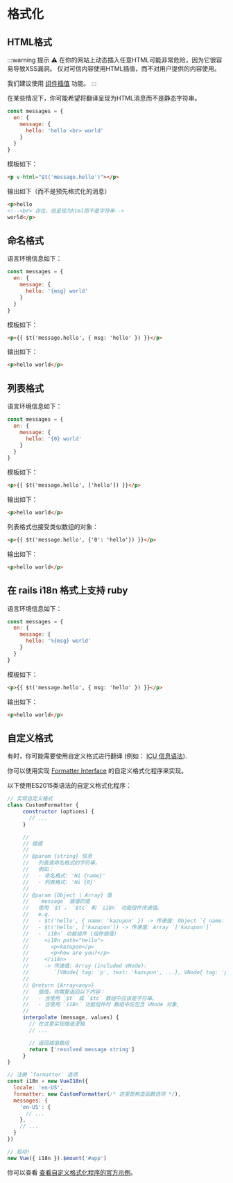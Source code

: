 # 格式化

## HTML格式

:::warning 提示
:warning: 在你的网站上动态插入任意HTML可能非常危险，因为它很容易导致XSS漏洞。 仅对可信内容使用HTML插值，而不对用户提供的内容使用。

我们建议使用 [组件插值](interpolation.md) 功能。
:::

在某些情况下，你可能希望将翻译呈现为HTML消息而不是静态字符串。


```js
const messages = {
  en: {
    message: {
      hello: 'hello <br> world'
    }
  }
}
```

模板如下：


```html
<p v-html="$t('message.hello')"></p>
```

输出如下（而不是预先格式化的消息）


```html
<p>hello
<!--<br> 存在，但呈现为html而不是字符串-->
world</p>
```

## 命名格式

语言环境信息如下：

```js
const messages = {
  en: {
    message: {
      hello: '{msg} world'
    }
  }
}
```

模板如下：

```html
<p>{{ $t('message.hello', { msg: 'hello' }) }}</p>
```

输出如下：

```html
<p>hello world</p>
```

## 列表格式

语言环境信息如下：

```js
const messages = {
  en: {
    message: {
      hello: '{0} world'
    }
  }
}
```

模板如下：

```html
<p>{{ $t('message.hello', ['hello']) }}</p>
```

输出如下：

```html
<p>hello world</p>
```

列表格式也接受类似数组的对象：


```html
<p>{{ $t('message.hello', {'0': 'hello'}) }}</p>
```

输出如下：

```html
<p>hello world</p>
```

## 在 rails i18n 格式上支持 ruby

语言环境信息如下：

```js
const messages = {
  en: {
    message: {
      hello: '%{msg} world'
    }
  }
}
```

模板如下：

```html
<p>{{ $t('message.hello', { msg: 'hello' }) }}</p>
```

输出如下：

```html
<p>hello world</p>
```

## 自定义格式

有时，你可能需要使用自定义格式进行翻译 (例如： [ICU 信息语法](http://userguide.icu-project.org/formatparse/messages)).

你可以使用实现 [Formatter Interface](https://github.com/kazupon/vue-i18n/blob/dev/decls/i18n.js#L41-L43) 的自定义格式化程序来实现。

以下使用ES2015类语法的自定义格式化程序：

```js
// 实现自定义格式
class CustomFormatter {
     constructor (options) {
       // ...
     }

     //
     // 插值
     //
     // @param {string} 信息
     //   列表或命名格式的字符串。
     //   例如：
     //   - 命名格式: 'Hi {name}'
     //   - 列表格式: 'Hi {0}'
     //
     // @param {Object | Array} 值
     //   `message` 插值的值
     //   使用 `$t`， `$tc` 和 `i18n` 功能组件传递值。
     //   e.g.
     //   - $t('hello', { name: 'kazupon' }) -> 传递值: Object `{ name: 'kazupon' }`
     //   - $t('hello', ['kazupon']) -> 传递值: Array `['kazupon']`
     //   - `i18n` 功能组件 (组件插值)
     //     <i18n path="hello">
     //       <p>kazupon</p>
     //       <p>how are you?</p>
     //     </i18n>
     //     -> 传递值: Array (included VNode):
     //        `[VNode{ tag: 'p', text: 'kazupon', ...}, VNode{ tag: 'p', text: 'how are you?', ...}]`
     //
     // @return {Array<any>}
     //   插值，你需要返回以下内容：
     //   - 当使用 `$t` 或 `$tc` 数组中应该是字符串。
     //   - 当使用 `i18n` 功能组件时 数组中应包含 VNode 对象,
     //
     interpolate (message, values) {
       // 在这里实现插值逻辑
       // ...

       // 返回插值数组
       return ['resolved message string']
     }
}

// 注册 `formatter` 选项
const i18n = new VueI18n({
  locale: 'en-US',
  formatter: new CustomFormatter(/* 这里是构造函数选项 */),
  messages: {
    'en-US': {
      // ...
    },
    // ...
  }
})

// 启动!
new Vue({ i18n }).$mount('#app')
```

你可以查看 [查看自定义格式化程序的官方示例](https://github.com/kazupon/vue-i18n/tree/dev/examples/formatting/custom)。

